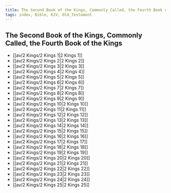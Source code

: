 ```yaml
---
title: The Second Book of the Kings, Commonly Called, the Fourth Book of the Kings
tags: index, Bible, KJV, Old_Testament
---
```


## The Second Book of the Kings, Commonly Called, the Fourth Book of the Kings

- [[av/2 Kings/2 Kings 1|2 Kings 1]]
- [[av/2 Kings/2 Kings 2|2 Kings 2]]
- [[av/2 Kings/2 Kings 3|2 Kings 3]]
- [[av/2 Kings/2 Kings 4|2 Kings 4]]
- [[av/2 Kings/2 Kings 5|2 Kings 5]]
- [[av/2 Kings/2 Kings 6|2 Kings 6]]
- [[av/2 Kings/2 Kings 7|2 Kings 7]]
- [[av/2 Kings/2 Kings 8|2 Kings 8]]
- [[av/2 Kings/2 Kings 9|2 Kings 9]]
- [[av/2 Kings/2 Kings 10|2 Kings 10]]
- [[av/2 Kings/2 Kings 11|2 Kings 11]]
- [[av/2 Kings/2 Kings 12|2 Kings 12]]
- [[av/2 Kings/2 Kings 13|2 Kings 13]]
- [[av/2 Kings/2 Kings 14|2 Kings 14]]
- [[av/2 Kings/2 Kings 15|2 Kings 15]]
- [[av/2 Kings/2 Kings 16|2 Kings 16]]
- [[av/2 Kings/2 Kings 17|2 Kings 17]]
- [[av/2 Kings/2 Kings 18|2 Kings 18]]
- [[av/2 Kings/2 Kings 19|2 Kings 19]]
- [[av/2 Kings/2 Kings 20|2 Kings 20]]
- [[av/2 Kings/2 Kings 21|2 Kings 21]]
- [[av/2 Kings/2 Kings 22|2 Kings 22]]
- [[av/2 Kings/2 Kings 23|2 Kings 23]]
- [[av/2 Kings/2 Kings 24|2 Kings 24]]
- [[av/2 Kings/2 Kings 25|2 Kings 25]]
